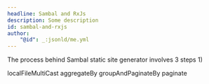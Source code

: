 ```yaml
---
headline: Sambal and RxJs
description: Some description
id: sambal-and-rxjs
author:
    "@id": _:jsonld/me.yml
---
```


The process behind Sambal static site generator involves 3 steps
1) 


localFileMultiCast
aggregateBy
groupAndPaginateBy
paginate

